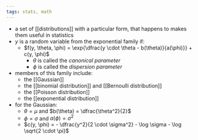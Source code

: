 ```yaml
---
tags: stats, math
---
```


- a set of [[distributions]] with a particular form, that happens to makes them useful in statistics
- $y$ is a random variable from the exponential family if:
	- $f(y, \theta, \phi) = \exp{\dfrac{y \cdot \theta - b(\theta)}{a(\phi)}} + c(y, \phi)$
		- $\theta$ is called the *canonical parameter*
		- $\phi$ is called the *dispersion parameter*
- members of this family include:
	- the [[Gaussian]]
	- the [[binomial distribution]] and [[Bernoulli distribution]]
	- the [[Poisson distribution]]
	- the [[exponential distribution]]
- for the Gaussian:
	- $\theta = \mu$ and $b(\theta) = \dfrac{\theta^2}{2}$
	- $\phi = \sigma$ and $a(\phi) = \sigma^2$
	- $c(y, \phi) = - \dfrac{y^2}{2 \cdot \sigma^2} - \log \sigma - \log \sqrt{2 \cdot \pi}$